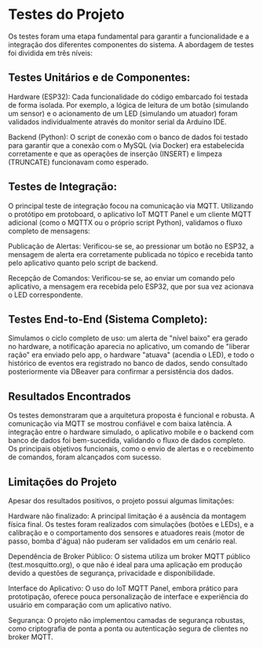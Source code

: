 # Testes do Projeto
Os testes foram uma etapa fundamental para garantir a funcionalidade e a integração dos diferentes componentes do sistema. A abordagem de testes foi dividida em três níveis:

## Testes Unitários e de Componentes:

Hardware (ESP32): Cada funcionalidade do código embarcado foi testada de forma isolada. Por exemplo, a lógica de leitura de um botão (simulando um sensor) e o acionamento de um LED (simulando um atuador) foram validados individualmente através do monitor serial da Arduino IDE.

Backend (Python): O script de conexão com o banco de dados foi testado para garantir que a conexão com o MySQL (via Docker) era estabelecida corretamente e que as operações de inserção (INSERT) e limpeza (TRUNCATE) funcionavam como esperado.

## Testes de Integração:

O principal teste de integração focou na comunicação via MQTT. Utilizando o protótipo em protoboard, o aplicativo IoT MQTT Panel e um cliente MQTT adicional (como o MQTTX ou o próprio script Python), validamos o fluxo completo de mensagens:

Publicação de Alertas: Verificou-se se, ao pressionar um botão no ESP32, a mensagem de alerta era corretamente publicada no tópico e recebida tanto pelo aplicativo quanto pelo script de backend.

Recepção de Comandos: Verificou-se se, ao enviar um comando pelo aplicativo, a mensagem era recebida pelo ESP32, que por sua vez acionava o LED correspondente.

## Testes End-to-End (Sistema Completo):

Simulamos o ciclo completo de uso: um alerta de "nível baixo" era gerado no hardware, a notificação aparecia no aplicativo, um comando de "liberar ração" era enviado pelo app, o hardware "atuava" (acendia o LED), e todo o histórico de eventos era registrado no banco de dados, sendo consultado posteriormente via DBeaver para confirmar a persistência dos dados.

## Resultados Encontrados
Os testes demonstraram que a arquitetura proposta é funcional e robusta. A comunicação via MQTT se mostrou confiável e com baixa latência. A integração entre o hardware simulado, o aplicativo mobile e o backend com banco de dados foi bem-sucedida, validando o fluxo de dados completo. Os principais objetivos funcionais, como o envio de alertas e o recebimento de comandos, foram alcançados com sucesso.

## Limitações do Projeto
Apesar dos resultados positivos, o projeto possui algumas limitações:

Hardware não finalizado: A principal limitação é a ausência da montagem física final. Os testes foram realizados com simulações (botões e LEDs), e a calibração e o comportamento dos sensores e atuadores reais (motor de passo, bomba d'água) não puderam ser validados em um cenário real.

Dependência de Broker Público: O sistema utiliza um broker MQTT público (test.mosquitto.org), o que não é ideal para uma aplicação em produção devido a questões de segurança, privacidade e disponibilidade.

Interface do Aplicativo: O uso do IoT MQTT Panel, embora prático para prototipação, oferece pouca personalização de interface e experiência do usuário em comparação com um aplicativo nativo.

Segurança: O projeto não implementou camadas de segurança robustas, como criptografia de ponta a ponta ou autenticação segura de clientes no broker MQTT.
